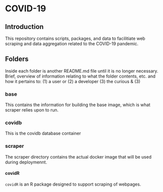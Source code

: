 # COVID-19 

## Introduction

This repository contains scripts, packages, and data to facilitiate web 
scraping and data aggregation related to the COVID-19 pandemic.


## Folders

Inside each folder is another README.md file until it is no longer necessary.
Brief, overview of information relating to what the folder contents, etc. 
and how it pertains to:
(1) a user or (2) a developer (3) the curious &
(3) 


### base

This contains the information for building the base image, which is what 
scraper relies upon to run.

### covidb

This is the covidb database container

### scraper

The scraper directory contains the actual docker image that will be used
during deploymennt.

#### covidR
`covidR` is an R package designed to support scraping of webpages. 
